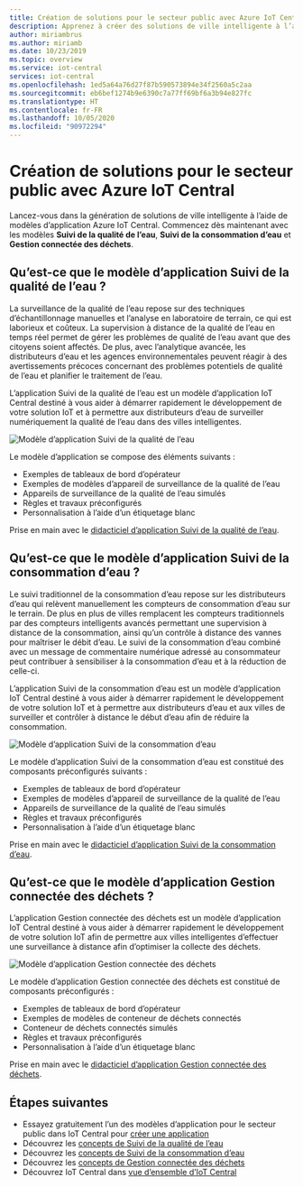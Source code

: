 ```yaml
---
title: Création de solutions pour le secteur public avec Azure IoT Central
description: Apprenez à créer des solutions de ville intelligente à l’aide de modèles d’application Azure IoT Central.
author: miriambrus
ms.author: miriamb
ms.date: 10/23/2019
ms.topic: overview
ms.service: iot-central
services: iot-central
ms.openlocfilehash: 1ed5a64a76d27f87b590573894e34f2560a5c2aa
ms.sourcegitcommit: eb6bef1274b9e6390c7a77ff69bf6a3b94e827fc
ms.translationtype: HT
ms.contentlocale: fr-FR
ms.lasthandoff: 10/05/2020
ms.locfileid: "90972294"
---
```

# <a name="building-government-solutions-with-azure-iot-central"></a>Création de solutions pour le secteur public avec Azure IoT Central



Lancez-vous dans la génération de solutions de ville intelligente à l’aide de modèles d’application Azure IoT Central. Commencez dès maintenant avec les modèles **Suivi de la qualité de l’eau**, **Suivi de la consommation d’eau** et **Gestion connectée des déchets**.

## <a name="what-is-water-quality-monitoring-application-template"></a>Qu’est-ce que le modèle d’application Suivi de la qualité de l’eau ?   

La surveillance de la qualité de l’eau repose sur des techniques d’échantillonnage manuelles et l’analyse en laboratoire de terrain, ce qui est laborieux et coûteux. La supervision à distance de la qualité de l’eau en temps réel permet de gérer les problèmes de qualité de l’eau avant que des citoyens soient affectés. De plus, avec l’analytique avancée, les distributeurs d’eau et les agences environnementales peuvent réagir à des avertissements précoces concernant des problèmes potentiels de qualité de l’eau et planifier le traitement de l’eau.  

L’application Suivi de la qualité de l’eau est un modèle d’application IoT Central destiné à vous aider à démarrer rapidement le développement de votre solution IoT et à permettre aux distributeurs d’eau de surveiller numériquement la qualité de l’eau dans des villes intelligentes. 

![Modèle d’application Suivi de la qualité de l’eau](./media/overview-iotcentral-government/waterqualitymonitoring-dashboard-full.png)

Le modèle d’application se compose des éléments suivants :
* Exemples de tableaux de bord d’opérateur
* Exemples de modèles d’appareil de surveillance de la qualité de l’eau
* Appareils de surveillance de la qualité de l’eau simulés
* Règles et travaux préconfigurés
* Personnalisation à l’aide d’un étiquetage blanc 

Prise en main avec le [didacticiel d’application Suivi de la qualité de l’eau](./tutorial-water-quality-monitoring.md).


## <a name="what-is-water-consumption-monitoring-application-template"></a>Qu’est-ce que le modèle d’application Suivi de la consommation d’eau ? 

Le suivi traditionnel de la consommation d’eau repose sur les distributeurs d’eau qui relèvent manuellement les compteurs de consommation d’eau sur le terrain. De plus en plus de villes remplacent les compteurs traditionnels par des compteurs intelligents avancés permettant une supervision à distance de la consommation, ainsi qu’un contrôle à distance des vannes pour maîtriser le débit d’eau. Le suivi de la consommation d’eau combiné avec un message de commentaire numérique adressé au consommateur peut contribuer à sensibiliser à la consommation d’eau et à la réduction de celle-ci. 


L’application Suivi de la consommation d’eau est un modèle d’application IoT Central destiné à vous aider à démarrer rapidement le développement de votre solution IoT et à permettre aux distributeurs d’eau et aux villes de surveiller et contrôler à distance le début d’eau afin de réduire la consommation. 

  ![Modèle d’application Suivi de la consommation d’eau](./media/overview-iotcentral-government/waterconsumptionmonitoring-dashboardfull.png)

Le modèle d’application Suivi de la consommation d’eau est constitué des composants préconfigurés suivants :
* Exemples de tableaux de bord d’opérateur
* Exemples de modèles d’appareil de surveillance de la qualité de l’eau
* Appareils de surveillance de la qualité de l’eau simulés
* Règles et travaux préconfigurés
* Personnalisation à l’aide d’un étiquetage blanc 

 Prise en main avec le [didacticiel d’application Suivi de la consommation d’eau](./tutorial-water-consumption-monitoring.md).

## <a name="what-is-connected-waste-management-application-template"></a>Qu’est-ce que le modèle d’application Gestion connectée des déchets ? 

L’application Gestion connectée des déchets est un modèle d’application IoT Central destiné à vous aider à démarrer rapidement le développement de votre solution IoT afin de permettre aux villes intelligentes d’effectuer une surveillance à distance afin d’optimiser la collecte des déchets. 

![Modèle d’application Gestion connectée des déchets](media/overview-iotcentral-government/connectedwastemanagement-dashboard.png) 


Le modèle d’application Gestion connectée des déchets est constitué de composants préconfigurés :
* Exemples de tableaux de bord d’opérateur
* Exemples de modèles de conteneur de déchets connectés
* Conteneur de déchets connectés simulés
* Règles et travaux préconfigurés
* Personnalisation à l’aide d’un étiquetage blanc 

Prise en main avec le [didacticiel d’application Gestion connectée des déchets](./tutorial-connected-waste-management.md).

## <a name="next-steps"></a>Étapes suivantes

* Essayez gratuitement l’un des modèles d’application pour le secteur public dans IoT Central pour [créer une application](https://apps.azureiotcentral.com/build/government)
* Découvrez les [concepts de Suivi de la qualité de l’eau](./concepts-waterqualitymonitoring-architecture.md)
* Découvrez les [concepts de Suivi de la consommation d’eau](./concepts-waterconsumptionmonitoring-architecture.md)
* Découvrez les [concepts de Gestion connectée des déchets](./concepts-connectedwastemanagement-architecture.md)  
* Découvrez IoT Central dans [vue d’ensemble d’IoT Central](https://docs.microsoft.com/azure/iot-central/core/overview-iot-central) 